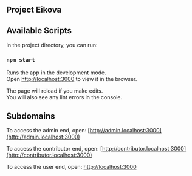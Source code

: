 ## Project Eikova

## Available Scripts

In the project directory, you can run:

### `npm start`

Runs the app in the development mode.<br /> Open
[http://localhost:3000](http://localhost:3000) to view it in the browser.

The page will reload if you make edits.<br /> You will also see any lint errors
in the console.

## Subdomains

To access the admin end, open:
[http://admin.localhost:3000](http://admin.localhost:3000) 

To access the contributor end, open:
[http://contributor.localhost:3000](http://contributor.localhost:3000) 

To access the user end, open:
[http://localhost:3000](http://localhost:3000) 